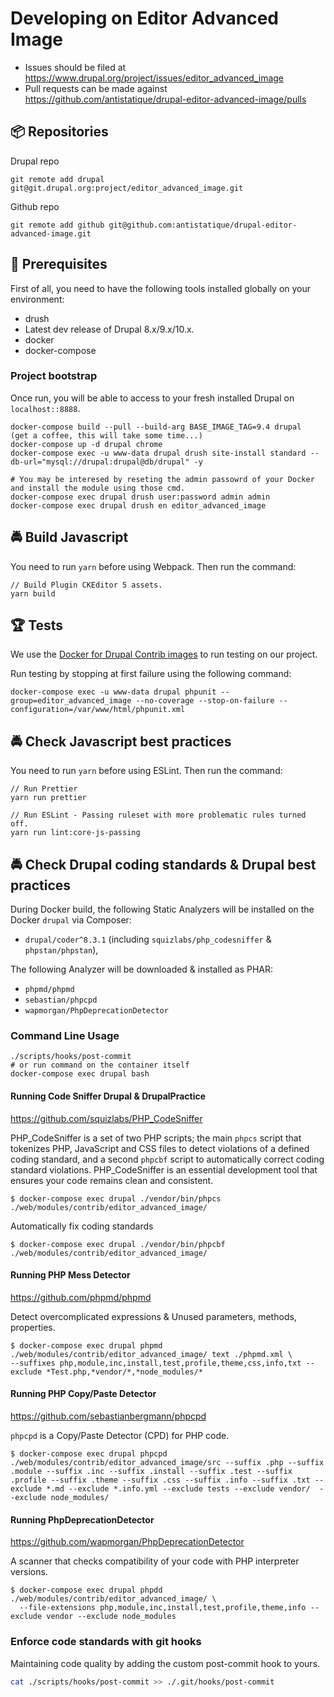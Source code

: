 # Developing on Editor Advanced Image

* Issues should be filed at
https://www.drupal.org/project/issues/editor_advanced_image
* Pull requests can be made against
https://github.com/antistatique/drupal-editor-advanced-image/pulls

## 📦 Repositories

Drupal repo

  ```
  git remote add drupal git@git.drupal.org:project/editor_advanced_image.git
  ```

Github repo
  ```
  git remote add github git@github.com:antistatique/drupal-editor-advanced-image.git
  ```

## 🔧 Prerequisites

First of all, you need to have the following tools installed globally
on your environment:

  * drush
  * Latest dev release of Drupal 8.x/9.x/10.x.
  * docker
  * docker-compose

### Project bootstrap

Once run, you will be able to access to your fresh installed Drupal on `localhost::8888`.

    docker-compose build --pull --build-arg BASE_IMAGE_TAG=9.4 drupal
    (get a coffee, this will take some time...)
    docker-compose up -d drupal chrome
    docker-compose exec -u www-data drupal drush site-install standard --db-url="mysql://drupal:drupal@db/drupal" -y

    # You may be interesed by reseting the admin passowrd of your Docker and install the module using those cmd.
    docker-compose exec drupal drush user:password admin admin
    docker-compose exec drupal drush en editor_advanced_image

## 🚔 Build Javascript

You need to run `yarn` before using Webpack. Then run the command:

  ```
  // Build Plugin CKEditor 5 assets.
  yarn build
  ```

## 🏆 Tests

We use the [Docker for Drupal Contrib images](https://hub.docker.com/r/wengerk/drupal-for-contrib) to run testing on our project.

Run testing by stopping at first failure using the following command:

    docker-compose exec -u www-data drupal phpunit --group=editor_advanced_image --no-coverage --stop-on-failure --configuration=/var/www/html/phpunit.xml

## 🚔 Check Javascript best practices

You need to run `yarn` before using ESLint. Then run the command:

  ```
  // Run Prettier
  yarn run prettier

  // Run ESLint - Passing ruleset with more problematic rules turned off.
  yarn run lint:core-js-passing
  ```

## 🚔 Check Drupal coding standards & Drupal best practices

During Docker build, the following Static Analyzers will be installed on the Docker `drupal` via Composer:

- `drupal/coder^8.3.1`  (including `squizlabs/php_codesniffer` & `phpstan/phpstan`),

The following Analyzer will be downloaded & installed as PHAR:

- `phpmd/phpmd`
- `sebastian/phpcpd`
- `wapmorgan/PhpDeprecationDetector`

### Command Line Usage

    ./scripts/hooks/post-commit
    # or run command on the container itself
    docker-compose exec drupal bash

#### Running Code Sniffer Drupal & DrupalPractice

https://github.com/squizlabs/PHP_CodeSniffer

PHP_CodeSniffer is a set of two PHP scripts; the main `phpcs` script that tokenizes PHP, JavaScript and CSS files to
detect violations of a defined coding standard, and a second `phpcbf` script to automatically correct coding standard
violations.
PHP_CodeSniffer is an essential development tool that ensures your code remains clean and consistent.

  ```
  $ docker-compose exec drupal ./vendor/bin/phpcs ./web/modules/contrib/editor_advanced_image/
  ```

Automatically fix coding standards

  ```
  $ docker-compose exec drupal ./vendor/bin/phpcbf ./web/modules/contrib/editor_advanced_image/
  ```

#### Running PHP Mess Detector

https://github.com/phpmd/phpmd

Detect overcomplicated expressions & Unused parameters, methods, properties.

  ```
  $ docker-compose exec drupal phpmd ./web/modules/contrib/editor_advanced_image/ text ./phpmd.xml \
  --suffixes php,module,inc,install,test,profile,theme,css,info,txt --exclude *Test.php,*vendor/*,*node_modules/*
  ```

#### Running PHP Copy/Paste Detector

https://github.com/sebastianbergmann/phpcpd

`phpcpd` is a Copy/Paste Detector (CPD) for PHP code.

  ```
  $ docker-compose exec drupal phpcpd ./web/modules/contrib/editor_advanced_image/src --suffix .php --suffix .module --suffix .inc --suffix .install --suffix .test --suffix .profile --suffix .theme --suffix .css --suffix .info --suffix .txt --exclude *.md --exclude *.info.yml --exclude tests --exclude vendor/  --exclude node_modules/
  ```

#### Running PhpDeprecationDetector

https://github.com/wapmorgan/PhpDeprecationDetector

A scanner that checks compatibility of your code with PHP interpreter versions.

  ```
  $ docker-compose exec drupal phpdd ./web/modules/contrib/editor_advanced_image/ \
    --file-extensions php,module,inc,install,test,profile,theme,info --exclude vendor --exclude node_modules
  ```

### Enforce code standards with git hooks

Maintaining code quality by adding the custom post-commit hook to yours.

  ```bash
  cat ./scripts/hooks/post-commit >> ./.git/hooks/post-commit
  ```

